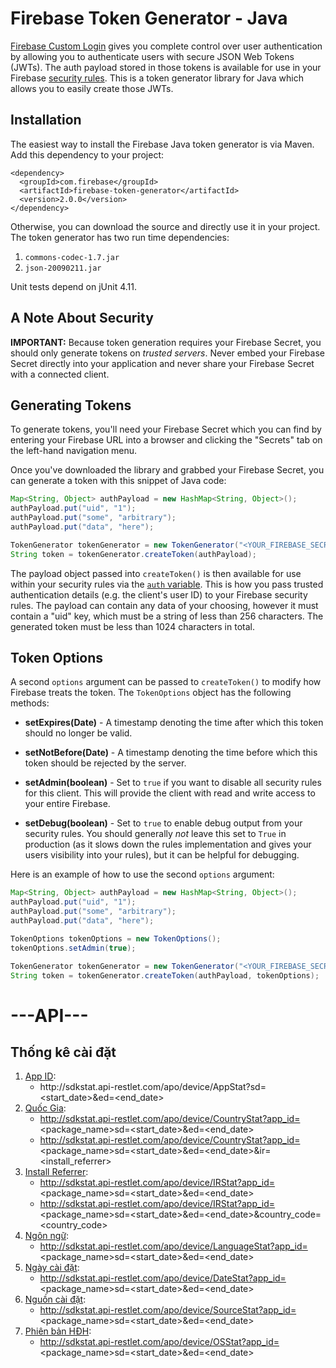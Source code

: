 # Firebase Token Generator - Java

[Firebase Custom Login](https://www.firebase.com/docs/web/guide/simple-login/custom.html)
gives you complete control over user authentication by allowing you to authenticate users
with secure JSON Web Tokens (JWTs). The auth payload stored in those tokens is available
for use in your Firebase [security rules](https://www.firebase.com/docs/security/api/rule/).
This is a token generator library for Java which allows you to easily create those JWTs.


## Installation

The easiest way to install the Firebase Java token generator is via Maven. Add this dependency
to your project:

```
<dependency>
  <groupId>com.firebase</groupId>
  <artifactId>firebase-token-generator</artifactId>
  <version>2.0.0</version>
</dependency>
```

Otherwise, you can download the source and directly use it in your project. The token generator
has two run time dependencies:

1. `commons-codec-1.7.jar`
2. `json-20090211.jar`

Unit tests depend on jUnit 4.11.


## A Note About Security

**IMPORTANT:** Because token generation requires your Firebase Secret, you should only generate
tokens on *trusted servers*. Never embed your Firebase Secret directly into your application and
never share your Firebase Secret with a connected client.


## Generating Tokens

To generate tokens, you'll need your Firebase Secret which you can find by entering your Firebase
URL into a browser and clicking the "Secrets" tab on the left-hand navigation menu.

Once you've downloaded the library and grabbed your Firebase Secret, you can generate a token with
this snippet of Java code:

```java
Map<String, Object> authPayload = new HashMap<String, Object>();
authPayload.put("uid", "1");
authPayload.put("some", "arbitrary");
authPayload.put("data", "here");

TokenGenerator tokenGenerator = new TokenGenerator("<YOUR_FIREBASE_SECRET>");
String token = tokenGenerator.createToken(authPayload);
```

The payload object passed into `createToken()` is then available for use within your
security rules via the [`auth` variable](https://www.firebase.com/docs/security/api/rule/auth.html).
This is how you pass trusted authentication details (e.g. the client's user ID) to your
Firebase security rules. The payload can contain any data of your choosing, however it
must contain a "uid" key, which must be a string of less than 256 characters. The
generated token must be less than 1024 characters in total.


## Token Options

A second `options` argument can be passed to `createToken()` to modify how Firebase treats the
token. The `TokenOptions` object has the following methods:

* **setExpires(Date)** - A timestamp denoting the time after which this token should no longer
be valid.

* **setNotBefore(Date)** - A timestamp denoting the time before which this token should be
rejected by the server.

* **setAdmin(boolean)** - Set to `true` if you want to disable all security rules for this
client. This will provide the client with read and write access to your entire Firebase.

* **setDebug(boolean)** - Set to `true` to enable debug output from your security rules. You
should generally *not* leave this set to `True` in production (as it slows down the rules
implementation and gives your users visibility into your rules), but it can be helpful for
debugging.

Here is an example of how to use the second `options` argument:

```java
Map<String, Object> authPayload = new HashMap<String, Object>();
authPayload.put("uid", "1");
authPayload.put("some", "arbitrary");
authPayload.put("data", "here");

TokenOptions tokenOptions = new TokenOptions();
tokenOptions.setAdmin(true);

TokenGenerator tokenGenerator = new TokenGenerator("<YOUR_FIREBASE_SECRET>");
String token = tokenGenerator.createToken(authPayload, tokenOptions);
```
# ---API---
## Thống kê cài đặt

1. [App ID](http://sdkstat.api-restlet.com/apo/device/AppStat?sd=170320&ed=170330): 
    - http://<span></span>sdkstat.api-restlet.com/apo/device/AppStat?sd=<start_date>&ed=<end_date>
2.  [Quốc Gia](http://sdkstat.api-restlet.com/apo/device/CountryStat?sd=170320&ed=170330&app_id=com.loudsound.visualizer.volumebooster&ir=google-play): 
    - http://sdkstat.api-restlet.com/apo/device/CountryStat?app_id=<package_name>sd=<start_date>&ed=<end_date>
    - http://sdkstat.api-restlet.com/apo/device/CountryStat?app_id=<package_name>sd=<start_date>&ed=<end_date>&ir=<install_referrer>
3.  [Install Referrer](http://sdkstat.api-restlet.com/apo/device/IRStat?sd=170320&ed=170330&app_id=com.loudsound.visualizer.volumebooster&country_code=vn): 
    - http://sdkstat.api-restlet.com/apo/device/IRStat?app_id=<package_name>sd=<start_date>&ed=<end_date>
    - http://sdkstat.api-restlet.com/apo/device/IRStat?app_id=<package_name>sd=<start_date>&ed=<end_date>&country_code=<country_code>
4. [Ngôn ngữ](http://sdkstat.api-restlet.com/apo/device/LanguageStat?sd=170320&ed=170330&app_id=com.loudsound.visualizer.volumebooster): 
    - http://sdkstat.api-restlet.com/apo/device/LanguageStat?app_id=<package_name>sd=<start_date>&ed=<end_date>
5. [Ngày cài đặt](http://sdkstat.api-restlet.com/apo/device/AppStat?sd=170320&ed=170330&app_id=com.loudsound.visualizer.volumebooster): 
    - http://sdkstat.api-restlet.com/apo/device/DateStat?app_id=<package_name>sd=<start_date>&ed=<end_date>
6. [Nguồn cài đặt](http://sdkstat.api-restlet.com/apo/device/SourceStat?sd=170320&ed=170330&app_id=com.loudsound.visualizer.volumebooster): 
    - http://sdkstat.api-restlet.com/apo/device/SourceStat?app_id=<package_name>sd=<start_date>&ed=<end_date>
7. [Phiên bản HĐH](http://sdkstat.api-restlet.com/apo/device/OSStat?sd=170320&ed=170330&app_id=com.loudsound.visualizer.volumebooster): 
    - http://sdkstat.api-restlet.com/apo/device/OSStat?app_id=<package_name>sd=<start_date>&ed=<end_date>


